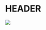 <!-- TITLE: Holyday - User Manual V1.2 -->
<!-- SUBTITLE: A quick summary of User Manual V1.2 -->

# HEADER
![](/uploads/holyday/test.png) 